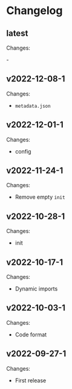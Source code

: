 # Changelog

## latest

Changes:

\-

## v2022-12-08-1

Changes:

- `metadata.json`

## v2022-12-01-1

Changes:

- config

## v2022-11-24-1

Changes:

- Remove empty `init`

## v2022-10-28-1

Changes:

- init

## v2022-10-17-1

Changes:

- Dynamic imports

## v2022-10-03-1

Changes:

- Code format

## v2022-09-27-1

Changes:

- First release

